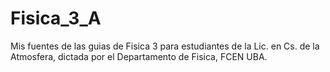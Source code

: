 # Fisica_3_A
Mis fuentes de las guias de Fisica 3 para estudiantes de la Lic. en Cs. de la Atmosfera, dictada por el Departamento de Fisica, FCEN UBA.
